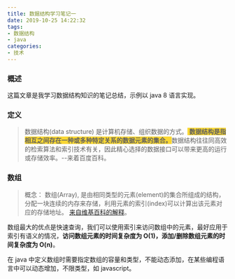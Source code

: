 ```yaml
---
title: 数据结构学习笔记一
date: 2019-10-25 14:22:32
tags:
- 数据结构
- java
categories:
- 技术
---
```


### 概述

这篇文章是我学习数据结构知识的笔记总结，示例以 java 8 语言实现。



### 定义

> 数据结构(data structure) 是计算机存储、组织数据的方式。<span style="background-color: #fad733;"> **数据结构是指相互之间存在一种或多种特定关系的数据元素的集合。**</span>数据结构往往同高效的检索算法和索引技术有关，因此精心选择的数据接口可以带来更高的运行或存储效率。--来着百度百科。



<!-- more-->



### 数组

> 概念：
> 数组(Array), 是由相同类型的元素(element)的集合所组成的结构，分配一块连续的内存来存储，利用元素的索引(index)可以计算出该元素对应的存储地址。
> [来自维基百科的解释](https://zh.wikipedia.org/wiki/%E6%95%B0%E7%BB%84)。

数组最大的优点是快速查询，我们可以使用索引来访问数组中的元素，最好应用于索引有语义的情况，**访问数组元素的时间复杂度为 O(1)，添加/删除数组元素的时间复杂度为 O(n)**。

在 java 中定义数组时需要指定数组的容量和类型，不能动态添加，在某些编程语言中可以动态增加，不限类型，如 javascript。
